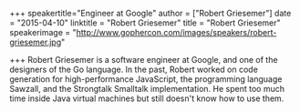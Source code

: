 +++
speakertitle="Engineer at Google"
author = ["Robert Griesemer"]
date = "2015-04-10"
linktitle = "Robert Griesemer"
title = "Robert Griesemer"
speakerimage = "http://www.gophercon.com/images/speakers/robert-griesemer.jpg"

+++
Robert Griesemer is a software engineer at Google, and one of the designers of the Go language. In the past, Robert worked on code generation for high-performance JavaScript, the programming language Sawzall, and the Strongtalk Smalltalk implementation. He spent too much time inside Java virtual machines but still doesn't know how to use them.
